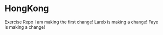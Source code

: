 # HongKong
Exercise Repo
I am making the first change!
Lareb is making a change!
Faye is making a change!